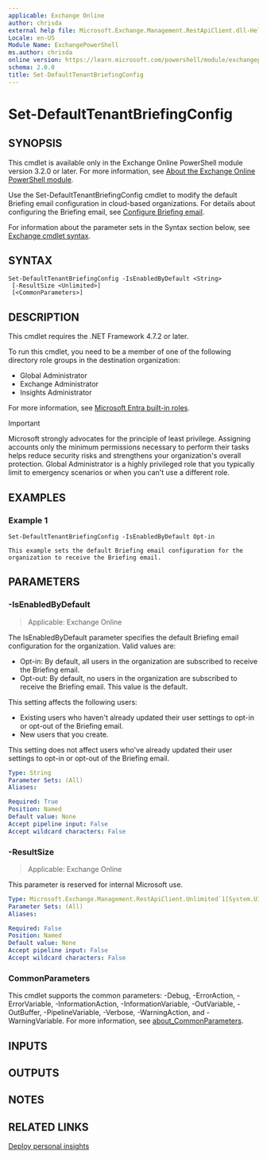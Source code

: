 ```yaml
---
applicable: Exchange Online
author: chrisda
external help file: Microsoft.Exchange.Management.RestApiClient.dll-Help.xml
Locale: en-US
Module Name: ExchangePowerShell
ms.author: chrisda
online version: https://learn.microsoft.com/powershell/module/exchangepowershell/set-defaulttenantbriefingconfig
schema: 2.0.0
title: Set-DefaultTenantBriefingConfig
---
```


# Set-DefaultTenantBriefingConfig

## SYNOPSIS
This cmdlet is available only in the Exchange Online PowerShell module version 3.2.0 or later. For more information, see [About the Exchange Online PowerShell module](https://aka.ms/exov3-module).

Use the Set-DefaultTenantBriefingConfig cmdlet to modify the default Briefing email configuration in cloud-based organizations. For details about configuring the Briefing email, see [Configure Briefing email](https://learn.microsoft.com/viva/insights/personal/Briefing/be-admin).

For information about the parameter sets in the Syntax section below, see [Exchange cmdlet syntax](https://learn.microsoft.com/powershell/exchange/exchange-cmdlet-syntax).

## SYNTAX

```
Set-DefaultTenantBriefingConfig -IsEnabledByDefault <String>
 [-ResultSize <Unlimited>]
 [<CommonParameters>]
```

## DESCRIPTION
This cmdlet requires the .NET Framework 4.7.2 or later.

To run this cmdlet, you need to be a member of one of the following directory role groups in the destination organization:

- Global Administrator
- Exchange Administrator
- Insights Administrator

For more information, see [Microsoft Entra built-in roles](https://learn.microsoft.com/entra/identity/role-based-access-control/permissions-reference).

> [!IMPORTANT]
> Microsoft strongly advocates for the principle of least privilege. Assigning accounts only the minimum permissions necessary to perform their tasks helps reduce security risks and strengthens your organization's overall protection. Global Administrator is a highly privileged role that you typically limit to emergency scenarios or when you can't use a different role.

## EXAMPLES

### Example 1
```
Set-DefaultTenantBriefingConfig -IsEnabledByDefault Opt-in

This example sets the default Briefing email configuration for the organization to receive the Briefing email.
```

## PARAMETERS

### -IsEnabledByDefault

> Applicable: Exchange Online

The IsEnabledByDefault parameter specifies the default Briefing email configuration for the organization. Valid values are:

- Opt-in: By default, all users in the organization are subscribed to receive the Briefing email.
- Opt-out: By default, no users in the organization are subscribed to receive the Briefing email. This value is the default.

This setting affects the following users:

- Existing users who haven't already updated their user settings to opt-in or opt-out of the Briefing email.
- New users that you create.

This setting does not affect users who've already updated their user settings to opt-in or opt-out of the Briefing email.

```yaml
Type: String
Parameter Sets: (All)
Aliases:

Required: True
Position: Named
Default value: None
Accept pipeline input: False
Accept wildcard characters: False
```

### -ResultSize

> Applicable: Exchange Online

This parameter is reserved for internal Microsoft use.

```yaml
Type: Microsoft.Exchange.Management.RestApiClient.Unlimited`1[System.UInt32]
Parameter Sets: (All)
Aliases:

Required: False
Position: Named
Default value: None
Accept pipeline input: False
Accept wildcard characters: False
```

### CommonParameters
This cmdlet supports the common parameters: -Debug, -ErrorAction, -ErrorVariable, -InformationAction, -InformationVariable, -OutVariable, -OutBuffer, -PipelineVariable, -Verbose, -WarningAction, and -WarningVariable. For more information, see [about_CommonParameters](http://go.microsoft.com/fwlink/p/?LinkID=113216).

## INPUTS

## OUTPUTS

## NOTES

## RELATED LINKS

[Deploy personal insights](https://learn.microsoft.com/viva/insights/personal/setup/deployment-guide)
